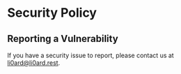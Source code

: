 # Security Policy

## Reporting a Vulnerability

If you have a security issue to report, please contact us at [li0ard@li0ard.rest](mailto:li0ard@li0ard.rest).

